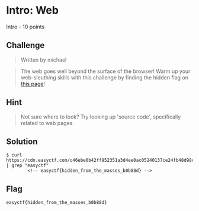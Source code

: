 # Intro: Web
Intro - 10 points

## Challenge 
> Written by michael

> The web goes well beyond the surface of the browser! Warm up your web-sleuthing skills with this challenge by finding the hidden flag on [this page](https://www.easyctf.com/chals/autogen/92/index.html)!

## Hint
> Not sure where to look? Try looking up 'source code', specifically related to web pages.

## Solution

	$ curl https://cdn.easyctf.com/c46ebe0b42ff952351a3d4ee0ac05240137ce24fb48d98cf1f88108448883571_index.html | grep "easyctf"
	        <!-- easyctf{hidden_from_the_masses_b0b88d} -->

## Flag
`easyctf{hidden_from_the_masses_b0b88d}`